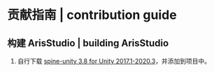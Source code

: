 # 贡献指南 | contribution guide

## 构建 ArisStudio | building ArisStudio

1. 自行下载 [spine-unity 3.8 for Unity 2017.1-2020.3](http://esotericsoftware.com/spine-unity-download/#spine-unity-unitypackages)，并添加到项目中。
